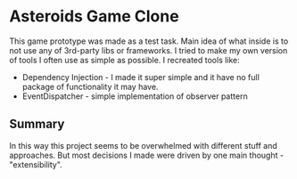 # Asteroids Game Clone
This game prototype was made as a test task.
Main idea of what inside is to not use any of 3rd-party libs or frameworks.
I tried to make my own version of tools I often use as simple as possible. I recreated tools like:
- Dependency Injection - I made it super simple and it have no full package of functionality it may have.
- EventDispatcher - simple implementation of observer pattern
## Summary
In this way this project seems to be overwhelmed with different stuff and approaches. But most decisions I made were driven by one main thought - "extensibility".

